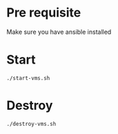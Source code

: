 # Pre requisite

Make sure you have ansible installed

# Start

```
./start-vms.sh
```

# Destroy

```
./destroy-vms.sh
```